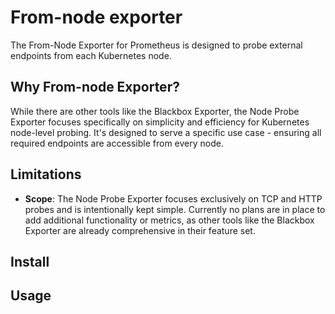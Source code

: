 # From-node exporter

The From-Node Exporter for Prometheus is designed to probe external endpoints from each Kubernetes node.

## Why From-node Exporter?

While there are other tools like the Blackbox Exporter, the Node Probe Exporter focuses specifically on simplicity and efficiency for Kubernetes node-level probing. It's designed to serve a specific use case - ensuring all required endpoints are accessible from every node.

## Limitations

- __Scope__: The Node Probe Exporter focuses exclusively on TCP and HTTP probes and is intentionally kept simple. Currently no plans are in place to add additional functionality or metrics, as other tools like the Blackbox Exporter are already comprehensive in their feature set.

## Install



## Usage

